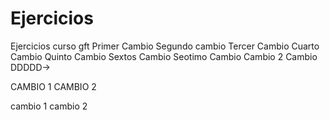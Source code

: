 # Ejercicios
Ejercicios curso gft
Primer Cambio
Segundo cambio
Tercer Cambio
Cuarto Cambio
Quinto Cambio
Sextos Cambio
Seotimo Cambio
Cambio 2
Cambio
DDDDD->

CAMBIO 1
CAMBIO 2

cambio 1
cambio 2

